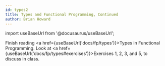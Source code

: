 ```yaml
---
id: types2
title: Types and Functional Programming, Continued
author: Brian Howard
---
```

import useBaseUrl from '@docusaurus/useBaseUrl';

Finish reading <a href={useBaseUrl('docs/fp/types')}>Types in Functional
Programming</a>. Look at <a href={useBaseUrl('docs/fp/types#exercises')}>Exercises 1, 2, 3, and 5</a>, to
discuss in class.
